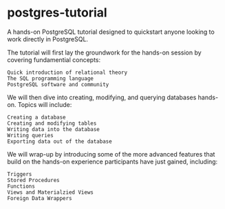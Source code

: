 # postgres-tutorial

A hands-on PostgreSQL tutorial designed to quickstart anyone looking to work directly in PostgreSQL.

The tutorial will first lay the groundwork for the hands-on session by covering fundamential concepts:

    Quick introduction of relational theory
    The SQL programming language
    PostgreSQL software and community

We will then dive into creating, modifying, and querying databases hands-on. Topics will include:

    Creating a database
    Creating and modifying tables
    Writing data into the database
    Writing queries
    Exporting data out of the database

We will wrap-up by introducing some of the more advanced features that build on the hands-on experience participants have just gained,  including:

    Triggers
    Stored Procedures
    Functions
    Views and Materialzied Views
    Foreign Data Wrappers
